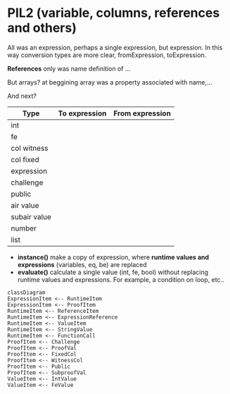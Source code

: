 # PIL2 (variable, columns, references and others)
All was an expression, perhaps a single expression, but expression.
In this way conversion types are more clear, fromExpression, toExpression.

**References** only was name definition of ...

But arrays? at beggining array was a property associated with name,...

And next?

| Type | To expression | From expression |
|------|---------------|-----------------|
|int||
|fe||
|col witness||
|col fixed||
|expression||
|challenge||
|public||
|air value||
|subair value||
|number||
|list||

- **instance()** make a copy of expression, where __runtime values and expressions__ (variables, eq, be) are replaced
- **evaluate()** calculate a single value (int, fe, bool) without replacing runtime values and expressions. For example, a condition on loop, etc..

```mermaid
classDiagram
ExpressionItem <-- RuntimeItem
ExpressionItem <-- ProofItem
RuntimeItem <-- ReferenceItem
RuntimeItem <-- ExpressionReference
RuntimeItem <-- ValueItem
RuntimeItem <-- StringValue
RuntimeItem <-- FunctionCall
ProofItem <-- Challenge
ProofItem <-- ProofVal
ProofItem <-- FixedCol
ProofItem <-- WitnessCol
ProofItem <-- Public
ProofItem <-- SubproofVal
ValueItem <-- IntValue
ValueItem <-- FeValue
``````
